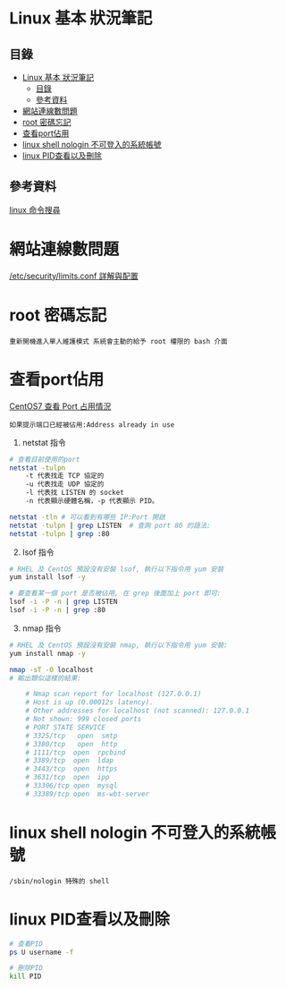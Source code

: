 # Linux 基本 狀況筆記

## 目錄

- [Linux 基本 狀況筆記](#linux-基本-狀況筆記)
	- [目錄](#目錄)
	- [參考資料](#參考資料)
- [網站連線數問題](#網站連線數問題)
- [root 密碼忘記](#root-密碼忘記)
- [查看port佔用](#查看port佔用)
- [linux shell nologin 不可登入的系統帳號](#linux-shell-nologin-不可登入的系統帳號)
- [linux PID查看以及刪除](#linux-pid查看以及刪除)

## 參考資料

[linux 命令搜尋](https://wangchujiang.com/linux-command/)


# 網站連線數問題

[/etc/security/limits.conf 詳解與配置](https://www.itread01.com/content/1575187502.html)

# root 密碼忘記

```
重新開機進入單人維護模式 系統會主動的給予 root 權限的 bash 介面
```

# 查看port佔用

[CentOS7 查看 Port 占用情況](http://weng-weiling.blogspot.com/2017/05/centos7-port.html)

```
如果提示端口已經被佔用:Address already in use
```

1. netstat 指令

```bash
# 查看目前使用的port
netstat -tulpn
	-t 代表找走 TCP 協定的
	-u 代表找走 UDP 協定的
	-l 代表找 LISTEN 的 socket
	-n 代表顯示硬體名稱，-p 代表顯示 PID。

netstat -tln # 可以看到有哪些 IP:Port 開啟
netstat -tulpn | grep LISTEN  # 查詢 port 80 的語法:
netstat -tulpn | grep :80
```

2. lsof 指令

```bash
# RHEL 及 CentOS 預設沒有安裝 lsof, 執行以下指令用 yum 安裝
yum install lsof -y

# 要查看某一個 port 是否被佔用, 在 grep 後面加上 port 即可:
lsof -i -P -n | grep LISTEN
lsof -i -P -n | grep :80
```

3. nmap 指令

```bash
# RHEL 及 CentOS 預設沒有安裝 nmap, 執行以下指令用 yum 安裝:
yum install nmap -y

nmap -sT -O localhost
# 輸出類似這樣的結果:

	# Nmap scan report for localhost (127.0.0.1)
	# Host is up (0.00012s latency).
	# Other addresses for localhost (not scanned): 127.0.0.1
	# Not shown: 999 closed ports
	# PORT STATE SERVICE
	# 3325/tcp   open  smtp
	# 3380/tcp   open  http
	# 1111/tcp  open  rpcbind
	# 3389/tcp  open  ldap
	# 3443/tcp  open  https
	# 3631/tcp  open  ipp
	# 33306/tcp open  mysql
	# 33389/tcp open  ms-wbt-server
```

# linux shell nologin 不可登入的系統帳號

```
/sbin/nologin 特殊的 shell
```

# linux PID查看以及刪除

```bash
# 查看PID
ps U username -f

# 刪除PID
kill PID
```